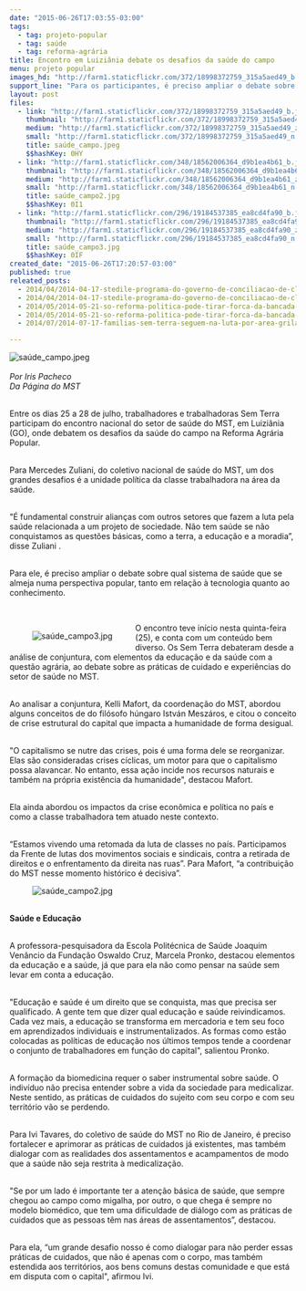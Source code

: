 ```yaml
---
date: "2015-06-26T17:03:55-03:00"
tags:
  - tag: projeto-popular
  - tag: saúde
  - tag: reforma-agrária
title: Encontro em Luiziânia debate os desafios da saúde do campo
menu: projeto popular
images_hd: "http://farm1.staticflickr.com/372/18998372759_315a5aed49_b.jpg"
support_line: "Para os participantes, é preciso ampliar o debate sobre qual sistema de saúde que se almeja numa perspectiva popular, tanto em relação à tecnologia quanto ao conhecimento."
layout: post
files:
  - link: "http://farm1.staticflickr.com/372/18998372759_315a5aed49_b.jpg"
    thumbnail: "http://farm1.staticflickr.com/372/18998372759_315a5aed49_t.jpg"
    medium: "http://farm1.staticflickr.com/372/18998372759_315a5aed49_z.jpg"
    small: "http://farm1.staticflickr.com/372/18998372759_315a5aed49_n.jpg"
    title: saúde_campo.jpeg
    $$hashKey: 0HY
  - link: "http://farm1.staticflickr.com/348/18562006364_d9b1ea4b61_b.jpg"
    thumbnail: "http://farm1.staticflickr.com/348/18562006364_d9b1ea4b61_t.jpg"
    medium: "http://farm1.staticflickr.com/348/18562006364_d9b1ea4b61_z.jpg"
    small: "http://farm1.staticflickr.com/348/18562006364_d9b1ea4b61_n.jpg"
    title: saúde_campo2.jpg
    $$hashKey: 0I1
  - link: "http://farm1.staticflickr.com/296/19184537385_ea8cd4fa90_b.jpg"
    thumbnail: "http://farm1.staticflickr.com/296/19184537385_ea8cd4fa90_t.jpg"
    medium: "http://farm1.staticflickr.com/296/19184537385_ea8cd4fa90_z.jpg"
    small: "http://farm1.staticflickr.com/296/19184537385_ea8cd4fa90_n.jpg"
    title: saúde_campo3.jpg
    $$hashKey: 0IF
created_date: "2015-06-26T17:20:57-03:00"
published: true
releated_posts:
  - 2014/04/2014-04-17-stedile-programa-do-governo-de-conciliacao-de-classes-bateu-no-teto.md-e
  - 2014/04/2014-04-17-stedile-programa-do-governo-de-conciliacao-de-classes-bateu-no-teto.md
  - 2014/05/2014-05-21-so-reforma-politica-pode-tirar-forca-da-bancada-ruralista-diz-gilberto-carvalho.md-e
  - 2014/05/2014-05-21-so-reforma-politica-pode-tirar-forca-da-bancada-ruralista-diz-gilberto-carvalho.md
  - 2014/07/2014-07-17-familias-sem-terra-seguem-na-luta-por-area-grilada-em-abelardo-luz.md

---
```

<p><img alt="saúde_campo.jpeg" src="http://farm1.staticflickr.com/372/18998372759_315a5aed49_b.jpg" /><br />
<br />
<em>Por Iris Pacheco<br />
Da P&aacute;gina do MST</em></p>

<p><br />
Entre os dias 25 a 28 de julho, trabalhadores e trabalhadoras Sem Terra participam do encontro nacional do setor de sa&uacute;de do MST, em Luizi&acirc;nia (GO), onde debatem os desafios da sa&uacute;de do campo na Reforma Agr&aacute;ria Popular.</p>

<p><br />
Para Mercedes Zuliani, do coletivo nacional de sa&uacute;de do MST, um dos grandes desafios &eacute; a unidade pol&iacute;tica da classe trabalhadora na &aacute;rea da sa&uacute;de.</p>

<p><br />
&quot;&Eacute; fundamental construir alian&ccedil;as com outros setores que fazem a luta pela sa&uacute;de relacionada a um projeto de sociedade. N&atilde;o tem sa&uacute;de se n&atilde;o conquistamos as quest&otilde;es b&aacute;sicas, como a terra, a educa&ccedil;&atilde;o e a moradia&rdquo;, disse Zuliani .</p>

<p><br />
Para ele, &eacute; preciso ampliar o debate sobre qual sistema de sa&uacute;de que se almeja numa perspectiva popular, tanto em rela&ccedil;&atilde;o &agrave; tecnologia quanto ao conhecimento.</p>

<p>&nbsp;</p>

<figure class="image" style="float:left"><img alt="saúde_campo3.jpg" src="http://farm1.staticflickr.com/296/19184537385_ea8cd4fa90_b.jpg" />
<figcaption></figcaption>
</figure>

<p>O encontro teve in&iacute;cio nesta quinta-feira (25), e conta com um conte&uacute;do bem diverso. Os Sem Terra debateram desde a an&aacute;lise de conjuntura, com elementos da educa&ccedil;&atilde;o e da sa&uacute;de com a quest&atilde;o agr&aacute;ria, ao debate sobre as pr&aacute;ticas de cuidado e experi&ecirc;ncias do setor de sa&uacute;de no MST.</p>

<p><br />
Ao analisar a conjuntura, Kelli Mafort, da coordena&ccedil;&atilde;o do MST, abordou alguns conceitos de do fil&oacute;sofo h&uacute;ngaro Istv&aacute;n Mesz&aacute;ros, e citou o conceito de crise estrutural do capital que impacta a humanidade de forma desigual.</p>

<p><br />
&quot;O capitalismo se nutre das crises, pois &eacute; uma forma dele se reorganizar. Elas s&atilde;o consideradas crises c&iacute;clicas, um motor para que o capitalismo possa alavancar. No entanto, essa a&ccedil;&atilde;o incide nos recursos naturais e tamb&eacute;m na pr&oacute;pria exist&ecirc;ncia da humanidade&quot;, destacou Mafort.</p>

<p><br />
Ela ainda abordou os impactos da crise econ&ocirc;mica e pol&iacute;tica no pa&iacute;s e como a classe trabalhadora tem atuado neste contexto.</p>

<p><br />
&ldquo;Estamos vivendo uma retomada da luta de classes no pa&iacute;s. Participamos da Frente de lutas dos movimentos sociais e sindicais, contra a retirada de direitos e o enfrentamento da direita nas ruas&rdquo;. Para Mafort, &ldquo;a contribui&ccedil;&atilde;o do MST nesse momento hist&oacute;rico &eacute; decisiva&rdquo;.</p>

<figure class="image"><img alt="saúde_campo2.jpg" src="http://farm1.staticflickr.com/348/18562006364_d9b1ea4b61_b.jpg" />
<figcaption></figcaption>
</figure>

<p><br />
<strong>Sa&uacute;de e Educa&ccedil;&atilde;o</strong></p>

<p><br />
A professora-pesquisadora da Escola Polit&eacute;cnica de Sa&uacute;de Joaquim Ven&acirc;ncio da Funda&ccedil;&atilde;o Oswaldo Cruz, Marcela Pronko, destacou elementos da educa&ccedil;&atilde;o e a sa&uacute;de, j&aacute; que para ela n&atilde;o como pensar na sa&uacute;de sem levar em conta a educa&ccedil;&atilde;o.</p>

<p><br />
&quot;Educa&ccedil;&atilde;o e sa&uacute;de &eacute; um direito que se conquista, mas que precisa ser qualificado. A gente tem que dizer qual educa&ccedil;&atilde;o e sa&uacute;de reivindicamos. Cada vez mais, a educa&ccedil;&atilde;o se transforma em mercadoria e tem seu foco em aprendizados individuais e instrumentalizados. As formas como est&atilde;o colocadas as pol&iacute;ticas de educa&ccedil;&atilde;o nos &uacute;ltimos tempos tende a coordenar o conjunto de trabalhadores em fun&ccedil;&atilde;o do capital&quot;, salientou Pronko.</p>

<p><br />
A forma&ccedil;&atilde;o da biomedicina requer o saber instrumental sobre sa&uacute;de. O indiv&iacute;duo n&atilde;o precisa entender sobre a vida da sociedade para medicalizar. Neste sentido, as pr&aacute;ticas de cuidados do sujeito com seu corpo e com seu territ&oacute;rio v&atilde;o se perdendo.</p>

<p><br />
Para Ivi Tavares, do coletivo de sa&uacute;de do MST no Rio de Janeiro, &eacute; preciso fortalecer e aprimorar as pr&aacute;ticas de cuidados j&aacute; existentes, mas tamb&eacute;m dialogar com as realidades dos assentamentos e acampamentos de modo que a sa&uacute;de n&atilde;o seja restrita &agrave; medicaliza&ccedil;&atilde;o.</p>

<p><br />
&quot;Se por um lado &eacute; importante ter a aten&ccedil;&atilde;o b&aacute;sica de sa&uacute;de, que sempre chegou ao campo como migalha, por outro, o que chega &eacute; sempre no modelo biom&eacute;dico, que tem uma dificuldade de di&aacute;logo com as pr&aacute;ticas de cuidados que as pessoas t&ecirc;m nas &aacute;reas de assentamentos&rdquo;, destacou.</p>

<p><br />
Para ela, &ldquo;um grande desafio nosso &eacute; como dialogar para n&atilde;o perder essas pr&aacute;ticas de cuidados, que n&atilde;o &eacute; apenas com o corpo, mas tamb&eacute;m estendida aos territ&oacute;rios, aos bens comuns destas comunidade e que est&aacute; em disputa com o capital&quot;, afirmou Ivi.</p>
